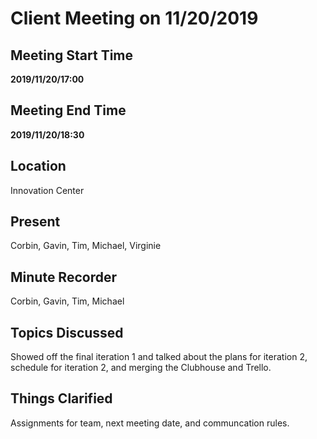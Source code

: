 # Client Meeting on 11/20/2019

## Meeting Start Time

**2019/11/20/17:00**

## Meeting End Time

**2019/11/20/18:30**

## Location

Innovation Center

## Present

Corbin, Gavin, Tim, Michael, Virginie

## Minute Recorder

Corbin, Gavin, Tim, Michael

## Topics Discussed

Showed off the final iteration 1 and talked about the plans for iteration 2, schedule for iteration 2, and merging the Clubhouse and Trello.

## Things Clarified

Assignments for team, next meeting date, and communcation rules.
